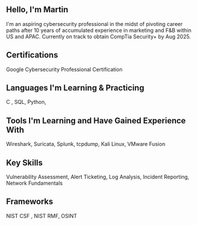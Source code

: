 ## Hello, I'm Martin 

I'm an aspiring cybersecurity professional in the midst of pivoting career paths after 10 years of accumulated experience in marketing and F&B within US and APAC.  Currently on track to obtain CompTia Security+ by Aug 2025.

## Certifications
Google Cybersecurity Professional Certification 

## Languages I'm Learning & Practicing
C , SQL, Python, 

## Tools I'm Learning and Have Gained Experience With
Wireshark, Suricata, Splunk, tcpdump, Kali Linux, VMware Fusion

## Key Skills
Vulnerability Assessment, Alert Ticketing, Log Analysis, Incident Reporting, Network Fundamentals 

## Frameworks 
NIST CSF , NIST RMF, OSINT
